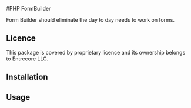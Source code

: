 #PHP FormBuilder

Form Builder should eliminate the day to day needs to work on forms. 

## Licence

This package is covered by proprietary licence and its ownership belongs to Entrecore LLC.


## Installation

## Usage
